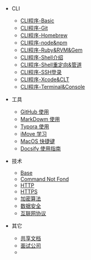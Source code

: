 - CLI
  - [CLI程序-Basic](/工作/CLI/CLI程序-Basic.md)
  - [CLI程序-Git](/工作/CLI/CLI程序-Git.md)
  - [CLI程序-Homebrew](/工作/CLI/CLI程序-Homebrew.md)
  - [CLI程序-node&npm](/工作/CLI/CLI程序-node&npm.md)
  - [CLI程序-Ruby&RVM&Gem](/工作/CLI/CLI程序-Ruby&RVM&Gem.md)
  - [CLI程序-Shell介绍](/工作/CLI/CLI程序-Shell介绍.md)
  - [CLI程序-Shell重定向&管道](/工作/CLI/CLI程序-Shell重定向&管道.md)
  - [CLI程序-SSH登录](/工作/CLI/CLI程序-SSH登录.md)
  - [CLI程序-Xcode&CLT](/工作/CLI/CLI程序-Xcode&CLT.md)
  - [CLI程序-Terminal&Console](/工作/CLI/CLI程序-Terminal&Console.md)
- 工具
  - [GitHub 使用](/工作/工具/GitHub使用)
  - [MarkDowm 使用](/工作/工具/MarkDown)
  - [Typora 使用](/工作/工具/Typora的使用)
  - [iMove 学习](/工作/工具/iMove学习)
  - [MacOS 快捷键](/工作/工具/MacOS快捷键)
  - [Docsify 使用指南](/工作/工具/Docsify使用指南)
- 技术

  - [Base](/工作/技术/Base.md)
  - [Command Not Fond](/工作/技术/CommandNotFond.md)
  - [HTTP](/工作/技术/HTTP.md)
  - [HTTPS](/工作/技术/HTTPS.md)
  - [加密算法](/工作/技术/加密算法.md)
  - [数据安全](/工作/技术/数据安全.md)
  - [互联网协议](/工作/技术/互联网协议.md)
- 其它

  - [共享文档](/工作/其它/共享文档.md)
  - [面试公司](/工作/其它/面试公司.md)
  - 
